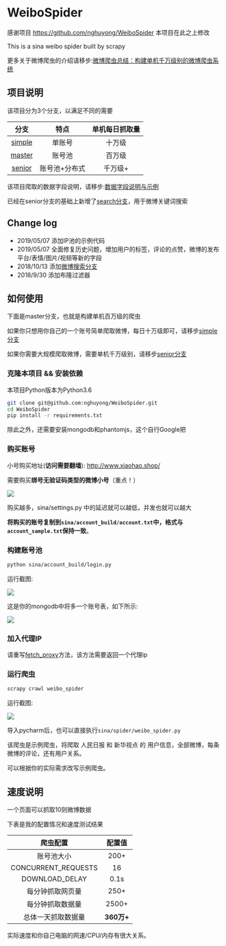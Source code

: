# WeiboSpider

感谢项目 https://github.com/nghuyong/WeiboSpider 本项目在此之上修改

This is a sina weibo spider built by scrapy

更多关于微博爬虫的介绍请移步:[微博爬虫总结：构建单机千万级别的微博爬虫系统](http://www.nghuyong.top/2018/09/12/spider/%E5%BE%AE%E5%8D%9A%E7%88%AC%E8%99%AB%E6%80%BB%E7%BB%93%EF%BC%9A%E6%9E%84%E5%BB%BA%E5%8D%95%E6%9C%BA%E5%8D%83%E4%B8%87%E7%BA%A7%E5%88%AB%E7%9A%84%E5%BE%AE%E5%8D%9A%E7%88%AC%E8%99%AB%E7%B3%BB%E7%BB%9F/)

## 项目说明
该项目分为3个分支，以满足不同的需要

|    分支   | 特点 | 单机每日抓取量 |
| :---: | :----: |:----: |
| [simple](https://github.com/nghuyong/WeiboSpider/tree/simple) | 单账号 | 十万级|
| [master](https://github.com/nghuyong/WeiboSpider/tree/master) | 账号池 | 百万级|
| [senior](https://github.com/nghuyong/WeiboSpider/tree/senior) | 账号池+分布式 | 千万级+ | 


该项目爬取的数据字段说明，请移步:[数据字段说明与示例](./data_stracture.md)

已经在senior分支的基础上新增了[search分支](https://github.com/nghuyong/WeiboSpider/tree/search)，用于微博关键词搜索


## Change log
- 2019/05/07 添加IP池的示例代码
- 2019/05/07 全面修复历史问题，增加用户的标签，评论的点赞，微博的发布平台/表情/图片/视频等新的字段
- 2018/10/13 添加[微博搜索分支](https://github.com/nghuyong/WeiboSpider/tree/search)
- 2018/9/30 添加布隆过滤器

## 如何使用
下面是master分支，也就是构建单机百万级的爬虫

如果你只想用你自己的一个账号简单爬取微博，每日十万级即可，请移步[simple分支](https://github.com/nghuyong/WeiboSpider/tree/simple)

如果你需要大规模爬取微博，需要单机千万级别，请移步[senior分支](https://github.com/nghuyong/WeiboSpider/tree/senior)

### 克隆本项目 && 安装依赖
本项目Python版本为Python3.6
```bash
git clone git@github.com:nghuyong/WeiboSpider.git
cd WeiboSpider
pip install -r requirements.txt
```
除此之外，还需要安装mongodb和phantomjs，这个自行Google把

### 购买账号
小号购买地址(**访问需要翻墙**): http://www.xiaohao.shop/ 

需要购买**绑号无验证码类型的微博小号**（重点！）

![](./images/xiaohao_shop.png)

购买越多，sina/settings.py 中的延迟就可以越低，并发也就可以越大

**将购买的账号复制到`sina/account_build/account.txt`中，格式与`account_sample.txt`保持一致**。

### 构建账号池

```bash
python sina/account_build/login.py
```
运行截图:

![](./images/account_build_screenshot.png)

这是你的mongodb中将多一个账号表，如下所示:

![](./images/account.png)

### 加入代理IP

请重写[fetch_proxy](https://github.com/nghuyong/WeiboSpider/blob/master/sina/middlewares.py#L53)方法，该方法需要返回一个代理ip

### 运行爬虫
```bash
scrapy crawl weibo_spider 
```
运行截图:

![](./images/spider.png)

导入pycharm后，也可以直接执行`sina/spider/weibo_spider.py`

该爬虫是示例爬虫，将爬取 人民日报 和 新华视点 的 用户信息，全部微博，每条微博的评论，还有用户关系。

可以根据你的实际需求改写示例爬虫。

## 速度说明

一个页面可以抓取10则微博数据

下表是我的配置情况和速度测试结果

|    爬虫配置   | 配置值 |
| :---: | :----: |
| 账号池大小  | 200+ |
| CONCURRENT_REQUESTS | 16 |
| DOWNLOAD_DELAY | 0.1s|
| 每分钟抓取网页量 | 250+ |
| 每分钟抓取数据量 | 2500+ |
| 总体一天抓取数据量 | **360万+** |

实际速度和你自己电脑的网速/CPU/内存有很大关系。
